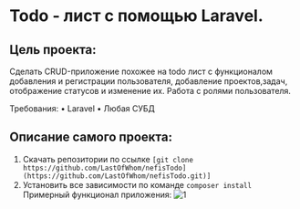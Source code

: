 # Todo - лист с помощью Laravel.
## Цель проекта:
Сделать CRUD-приложение похожее на todo лист с функционалом добавления и регистрации пользователя, добавление проектов,задач, отображение статусов и изменение их. Работа с ролями пользователя.

Требования:
• Laravel
• Любая СУБД

## Описание самого проекта:
1) Скачать репозитории по ссылке 
```[git clone https://github.com/LastOfWhom/nefisTodo](https://github.com/LastOfWhom/nefisTodo.git)]```
2) Установить все зависимости по команде 
```composer install```
Примерный функционал приложения:
![1](https://github.com/LastOfWhom/nefisTodo/assets/131748290/d200c9d6-271b-4c03-af6e-54fb49c0fe13)
